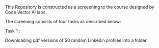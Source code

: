 This Repository is constructed as a screeening to the course designed by Code Vector AI labs.

The screening consists of four tasks as described below:

Task 1 :

Downloading pdf versions of 50 random Linkedin profiles into a folder
